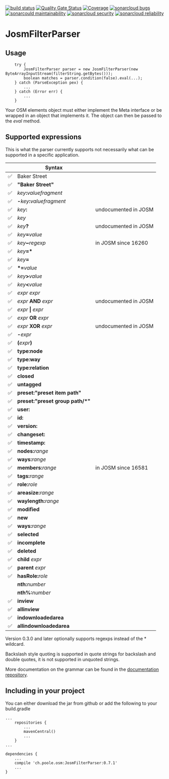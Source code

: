 [![build status](https://github.com/simonpoole/JosmFilterParser/actions/workflows/javalib.yml/badge.svg)](https://github.com/simonpoole/JosmFilterParser/actions) [![Quality Gate Status](https://sonarcloud.io/api/project_badges/measure?project=JosmFilterParser&metric=alert_status)](https://sonarcloud.io/dashboard?id=JosmFilterParser) [![Coverage](https://sonarcloud.io/api/project_badges/measure?project=JosmFilterParser&metric=coverage)](https://sonarcloud.io/dashboard?id=JosmFilterParser) [![sonarcloud bugs](https://sonarcloud.io/api/project_badges/measure?project=JosmFilterParser&metric=bugs)](https://sonarcloud.io/component_measures?id=JosmFilterParser&metric=bugs) [![sonarcould maintainability](https://sonarcloud.io/api/project_badges/measure?project=JosmFilterParser&metric=sqale_rating)](https://sonarcloud.io/component_measures?id=JosmFilterParser&metric=Maintainability) [![sonarcloud security](https://sonarcloud.io/api/project_badges/measure?project=JosmFilterParser&metric=security_rating)](https://sonarcloud.io/component_measures?id=JosmFilterParser&metric=Security) [![sonarcloud reliability](https://sonarcloud.io/api/project_badges/measure?project=JosmFilterParser&metric=reliability_rating)](https://sonarcloud.io/component_measures?id=JosmFilterParser&metric=Reliability)

# JosmFilterParser


## Usage

        try {
            JosmFilterParser parser = new JosmFilterParser(new ByteArrayInputStream(filterString.getBytes()));
            boolean matches = parser.condition(false).eval(...);
        } catch (ParseException pex) {
            ...
        } catch (Error err) {
            ...
        }
        
Your OSM elements object must either implement the Meta interface or be wrapped in an object that implements it. The object can then be passed to the _eval_ method.

## Supported expressions

This is what the parser currently supports not necessarily what can be supported in a specific application.

|    |Syntax                          |              | 
|--- |------------------------------- |------------- |
|✅| Baker Street                        |              |
|✅| __"Baker Street"__                 |              | 
|✅| _key_**:**_valuefragment_          |              |
|✅| **-**_key_**:**_valuefragment_      |              |
|✅| _key_**:**                           | undocumented in JOSM |
|✅| _key_                              |              | 
|✅| _key_**?**                           | undocumented in JOSM |
|✅| _key_**=**_value_                  |              | 
|✅| _key_**~**_regexp_                 | in JOSM since 16260 |
|✅| *key*__=*__                         |              | 
|✅| _key_**=**                          |              | 
|✅| __*=__*value*                       |              | 
|✅| _key_**>**_value_                  |              | 
|✅| _key_**<**_value_                  |              | 
|✅|_expr_ _expr_                        |              |
|✅|_expr_ __AND__ _expr_               | undocumented in JOSM |
|✅|_expr_ __&#124;__ _expr_             |              | 
|✅|_expr_ __OR__ _expr_                 |              | 
|✅|_expr_ __XOR__ _expr_                 | undocumented in JOSM | 
|✅|__-__*expr*                           |              | 
|✅|__(__*expr*__)__                      |              | 
|✅|__type:node__                        |              | 
|✅|__type:way__                         |              | 
|✅|__type:relation__                    |              | 
|✅|__closed__                           |              | 
|✅|__untagged__                         |              |
|✅|__preset:"__preset item path__"__    |              | 
|✅|__preset:"__preset group path/*__"__ |              | 
|✅|__user:__                            |              |
|✅|__id:__                              |              | 
|✅|__version:__                         |              |
|✅|__changeset:__                       |              |
|✅|__timestamp:__                       |              | 
|✅|__nodes:__*range*                    |              |
|✅|__ways:__*range*                     |              |
|✅|__members:__*range*                  | in JOSM since 16581 |
|✅|__tags:__*range*                     |              | 
|✅|__role:__*role*                      |              |
|✅|__areasize:__*range*                 |              | 
|✅|__waylength:__*range*                |              | 
|✅|__modified__                         |              | 
|✅|__new__                              |              | 
|✅|__ways:__*range*                     |              |
|✅|__selected__                         |              |
|✅|__incomplete__                       |              | 
|✅|__deleted__                          |              | 
|✅|__child__ _expr_                    |              | 
|✅|__parent__ _expr_                   |              | 
|✅|__hasRole:__*role*                   |              | 
||__nth:__*number*                    |              | 
||__nth%:__*number*                   |              |
|✅|__inview__                           |              | 
|✅|__allinview__                        |              | 
|✅|__indownloadedarea__                 |              | 
|✅|__allindownloadedarea__              |              | 

Version 0.3.0 and later optionally supports regexps instead of the * wildcard.

Backslash style quoting is supported in quote strings for backslash and double quotes, it is not supported in unquoted strings.

More documentation on the grammar can be found in the [documentation repository](https://github.com/simonpoole/JosmFilterDoc).

## Including in your project

You can either download the jar from github or add the following to your build.gradle

	...
	    repositories {
	        ...   
	        mavenCentral()
	        ...              
	    }
	...
	
	dependencies {
	    ...
	    compile 'ch.poole.osm:JosmFilterParser:0.7.1'
	    ...
	}
